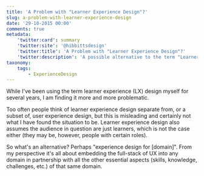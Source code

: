 ```yaml
---
title: 'A Problem with "Learner Experience Design"?'
slug: a-problem-with-learner-experience-design
date: '29-10-2015 00:00'
comments: true
metadata:
    'twitter:card': summary
    'twitter:site': '@hibbittsdesign'
    'twitter:title': 'A Problem with "Learner Experience Design"?'
    'twitter:description': 'A possible alternative to the term "Learner Experience Design"'
taxonomy:
    tags:
        - ExperienceDesign
---
```


While I've been using the term learner experience (LX) design myself for several years, I am finding it more and more problematic.  

Too often people think of learner experience design separate from, or a subset of, user experience design, but this is misleading and certainly not what I have found the situation to be. Learner experience design also assumes the audience in question are just learners, which is not the case either (they may be, however, people with certain roles).

So what's an alternative? Perhaps "experience design for [domain]". From my perspective it's all about embedding the full-stack of UX into any domain in partnership with all the other essential aspects (skills, knowledge, challenges, etc.) of that same domain.
